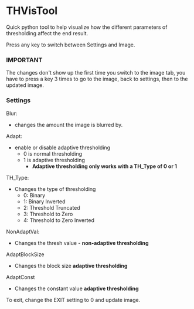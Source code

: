 # THVisTool
Quick python tool to help visualize how the different parameters of thresholding affect the end result.

Press any key to switch between Settings and Image.

### IMPORTANT
The changes don't show up the first time you switch to the image tab, you have to press a key 3 times to go to the image, back to settings, then to the updated image.

### Settings
Blur:
* changes the amount the image is blurred by.

Adapt: 
* enable or disable adaptive thresholding
  * 0 is normal thresholding
  * 1 is adaptive thresholding
    * **Adaptive thresholding only works with a TH_Type of 0 or 1**

TH_Type:
* Changes the type of thresholding
  * 0: Binary
  * 1: Binary Inverted
  * 2: Threshold Truncated
  * 3: Threshold to Zero
  * 4: Threshold to Zero Inverted

NonAdaptVal:
* Changes the thresh value - **non-adaptive thresholding**

AdaptBlockSize 
* Changes the block size  **adaptive thresholding**

AdaptConst 
* Changes the constant value **adaptive thresholding**
 
To exit, change the EXIT setting to 0 and update image.
